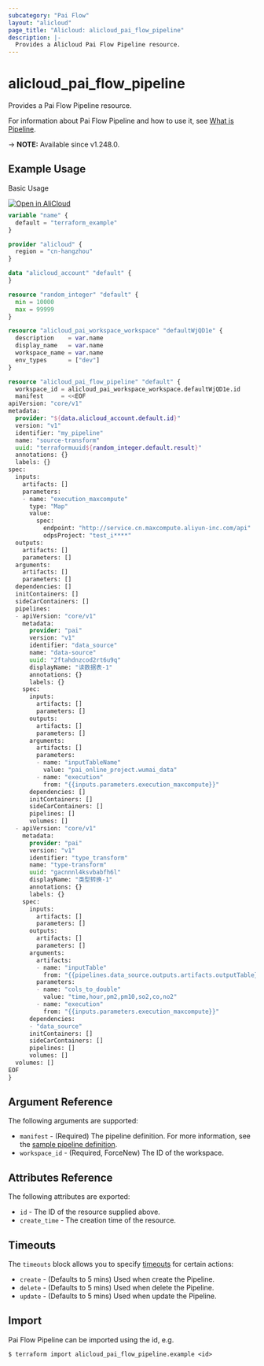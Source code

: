 ```yaml
---
subcategory: "Pai Flow"
layout: "alicloud"
page_title: "Alicloud: alicloud_pai_flow_pipeline"
description: |-
  Provides a Alicloud Pai Flow Pipeline resource.
---
```


# alicloud_pai_flow_pipeline

Provides a Pai Flow Pipeline resource.



For information about Pai Flow Pipeline and how to use it, see [What is Pipeline](https://www.alibabacloud.com/help/en/pai/developer-reference/api-paiflow-2021-02-02-createpipeline).

-> **NOTE:** Available since v1.248.0.

## Example Usage

Basic Usage

<div style="display: block;margin-bottom: 40px;"><div class="oics-button" style="float: right;position: absolute;margin-bottom: 10px;">
  <a href="https://api.aliyun.com/terraform?resource=alicloud_pai_flow_pipeline&exampleId=5cb2b67d-3e33-7874-318f-c46cafea7abedf6e05e6&activeTab=example&spm=docs.r.pai_flow_pipeline.0.5cb2b67d3e&intl_lang=EN_US" target="_blank">
    <img alt="Open in AliCloud" src="https://img.alicdn.com/imgextra/i1/O1CN01hjjqXv1uYUlY56FyX_!!6000000006049-55-tps-254-36.svg" style="max-height: 44px; max-width: 100%;">
  </a>
</div></div>

```terraform
variable "name" {
  default = "terraform_example"
}

provider "alicloud" {
  region = "cn-hangzhou"
}

data "alicloud_account" "default" {
}

resource "random_integer" "default" {
  min = 10000
  max = 99999
}

resource "alicloud_pai_workspace_workspace" "defaultWjQD1e" {
  description    = var.name
  display_name   = var.name
  workspace_name = var.name
  env_types      = ["dev"]
}

resource "alicloud_pai_flow_pipeline" "default" {
  workspace_id = alicloud_pai_workspace_workspace.defaultWjQD1e.id
  manifest     = <<EOF
apiVersion: "core/v1"
metadata:
  provider: "${data.alicloud_account.default.id}"
  version: "v1"
  identifier: "my_pipeline"
  name: "source-transform"
  uuid: "terraformuuid${random_integer.default.result}"
  annotations: {}
  labels: {}
spec:
  inputs:
    artifacts: []
    parameters:
    - name: "execution_maxcompute"
      type: "Map"
      value:
        spec:
          endpoint: "http://service.cn.maxcompute.aliyun-inc.com/api"
          odpsProject: "test_i****"
  outputs:
    artifacts: []
    parameters: []
  arguments:
    artifacts: []
    parameters: []
  dependencies: []
  initContainers: []
  sideCarContainers: []
  pipelines:
  - apiVersion: "core/v1"
    metadata:
      provider: "pai"
      version: "v1"
      identifier: "data_source"
      name: "data-source"
      uuid: "2ftahdnzcod2rt6u9q"
      displayName: "读数据表-1"
      annotations: {}
      labels: {}
    spec:
      inputs:
        artifacts: []
        parameters: []
      outputs:
        artifacts: []
        parameters: []
      arguments:
        artifacts: []
        parameters:
        - name: "inputTableName"
          value: "pai_online_project.wumai_data"
        - name: "execution"
          from: "{{inputs.parameters.execution_maxcompute}}"
      dependencies: []
      initContainers: []
      sideCarContainers: []
      pipelines: []
      volumes: []
  - apiVersion: "core/v1"
    metadata:
      provider: "pai"
      version: "v1"
      identifier: "type_transform"
      name: "type-transform"
      uuid: "gacnnnl4ksvbabfh6l"
      displayName: "类型转换-1"
      annotations: {}
      labels: {}
    spec:
      inputs:
        artifacts: []
        parameters: []
      outputs:
        artifacts: []
        parameters: []
      arguments:
        artifacts:
        - name: "inputTable"
          from: "{{pipelines.data_source.outputs.artifacts.outputTable}}"
        parameters:
        - name: "cols_to_double"
          value: "time,hour,pm2,pm10,so2,co,no2"
        - name: "execution"
          from: "{{inputs.parameters.execution_maxcompute}}"
      dependencies:
      - "data_source"
      initContainers: []
      sideCarContainers: []
      pipelines: []
      volumes: []
  volumes: []
EOF
}
```

## Argument Reference

The following arguments are supported:
* `manifest` - (Required) The pipeline definition. For more information, see the [sample pipeline definition]((https://www.alibabacloud.com/help/en/pai/developer-reference/api-paiflow-2021-02-02-createpipeline)).
* `workspace_id` - (Required, ForceNew) The ID of the workspace.

## Attributes Reference

The following attributes are exported:
* `id` - The ID of the resource supplied above.
* `create_time` - The creation time of the resource.

## Timeouts

The `timeouts` block allows you to specify [timeouts](https://developer.hashicorp.com/terraform/language/resources/syntax#operation-timeouts) for certain actions:
* `create` - (Defaults to 5 mins) Used when create the Pipeline.
* `delete` - (Defaults to 5 mins) Used when delete the Pipeline.
* `update` - (Defaults to 5 mins) Used when update the Pipeline.

## Import

Pai Flow Pipeline can be imported using the id, e.g.

```shell
$ terraform import alicloud_pai_flow_pipeline.example <id>
```

